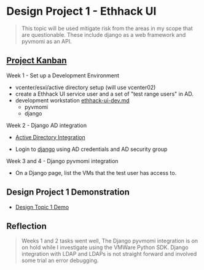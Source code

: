 # Design Project 1 - Ethhack UI

> This topic will be used mitigate risk from the areas in my scope that are questionable.  These include django as a web framework and pyvmomi as an API.

## [Project Kanban](https://github.com/users/gmcyber/projects/2)

Week 1 - Set up a Development Environment

* vcenter/esxi/active directory setup (will use vcenter02)
* create a Ethhack UI service user and a set of "test range users" in AD.
* development workstation [ethhack-ui-dev.md](ethhack-ui-dev.md) 
  * pyvmomi
  * django

Week 2 - Django AD integration 

* [Active Directory Integration](ad-configuration.md)

* Login to  [django](django.md) using AD credentials and AD security group

Week 3 and 4 - Django pyvmomi integration

* On a Django page, list the VMs that the test user has access to.

## Design Project 1 Demonstration

* [Design Topic 1 Demo](https://drive.google.com/file/d/1nzJTZuIw7Mhy0ji56sDOTJIFiLN5JYpG/view?usp=sharing)



## Reflection

> Weeks 1 and 2 tasks went well, The Django pyvmomi integration is on on hold while I investigate using the VMWare Python SDK.  Django integration with LDAP and LDAPs is not straight forward and involved some trial an error debugging.